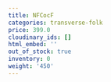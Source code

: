 ```yaml
---
title: NFCocF
categories: transverse-folk
price: 399.0
cloudinary_ids: []
html_embed: ''
out_of_stock: true
inventory: 0
weight: '450'
---
```


